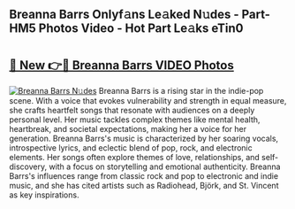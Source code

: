 ## Breanna Barrs Onlyf𝚊ns Le𝚊ked N𝚞des - Part-HM5 Photos Video - Hot Part Le𝚊ks eTin0

# <h2><a href="http://ab88230.deff.icu/?id=Breanna+Barrs">🔗 New 👉🔴 Breanna Barrs VIDEO Photos</a></h2>

[![Breanna Barrs N𝚞des](https://i.imgur.com/rIISA9y.gif)](http://ab88230.deff.icu/?id=Breanna+Barrs)
Breanna Barrs is a rising star in the indie-pop scene. With a voice that evokes vulnerability and strength in equal measure, she crafts heartfelt songs that resonate with audiences on a deeply personal level. Her music tackles complex themes like mental health, heartbreak, and societal expectations, making her a voice for her generation. Breanna Barrs's music is characterized by her soaring vocals, introspective lyrics, and eclectic blend of pop, rock, and electronic elements. Her songs often explore themes of love, relationships, and self-discovery, with a focus on storytelling and emotional authenticity. Breanna Barrs's influences range from classic rock and pop to electronic and indie music, and she has cited artists such as Radiohead, Björk, and St. Vincent as key inspirations.
